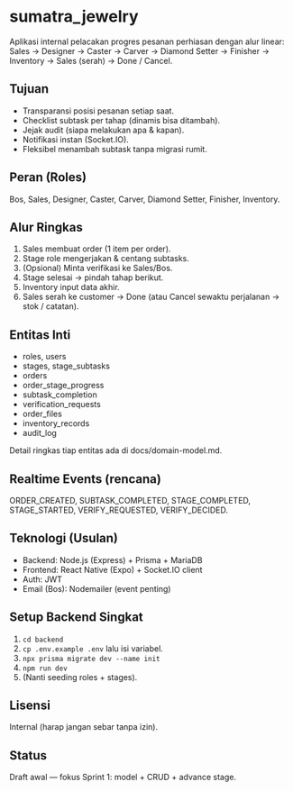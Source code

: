# sumatra_jewelry

Aplikasi internal pelacakan progres pesanan perhiasan dengan alur linear:
Sales → Designer → Caster → Carver → Diamond Setter → Finisher → Inventory → Sales (serah) → Done / Cancel.

## Tujuan
- Transparansi posisi pesanan setiap saat.
- Checklist subtask per tahap (dinamis bisa ditambah).
- Jejak audit (siapa melakukan apa & kapan).
- Notifikasi instan (Socket.IO).
- Fleksibel menambah subtask tanpa migrasi rumit.

## Peran (Roles)
Bos, Sales, Designer, Caster, Carver, Diamond Setter, Finisher, Inventory.

## Alur Ringkas
1. Sales membuat order (1 item per order).
2. Stage role mengerjakan & centang subtasks.
3. (Opsional) Minta verifikasi ke Sales/Bos.
4. Stage selesai → pindah tahap berikut.
5. Inventory input data akhir.
6. Sales serah ke customer → Done (atau Cancel sewaktu perjalanan → stok / catatan).

## Entitas Inti
- roles, users
- stages, stage_subtasks
- orders
- order_stage_progress
- subtask_completion
- verification_requests
- order_files
- inventory_records
- audit_log

Detail ringkas tiap entitas ada di docs/domain-model.md.

## Realtime Events (rencana)
ORDER_CREATED, SUBTASK_COMPLETED, STAGE_COMPLETED, STAGE_STARTED, VERIFY_REQUESTED, VERIFY_DECIDED.

## Teknologi (Usulan)
- Backend: Node.js (Express) + Prisma + MariaDB
- Frontend: React Native (Expo) + Socket.IO client
- Auth: JWT
- Email (Bos): Nodemailer (event penting)

## Setup Backend Singkat
1. `cd backend`
2. `cp .env.example .env` lalu isi variabel.
3. `npx prisma migrate dev --name init`
4. `npm run dev`
5. (Nanti seeding roles + stages).

## Lisensi
Internal (harap jangan sebar tanpa izin).

## Status
Draft awal — fokus Sprint 1: model + CRUD + advance stage.